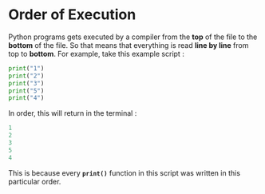 # Order of Execution
Python programs gets executed by a compiler from the **top** of the file to the **bottom** of the file. So that means that everything is read **line by line** from top to **bottom**. For example, take this example script : 

```py
print("1")
print("2")
print("3")
print("5")
print("4")
```

In order, this will return in the terminal : 

```py
1
2
3
5
4
```
This is because every **`print()`**  function in this script was written in this particular order. 
